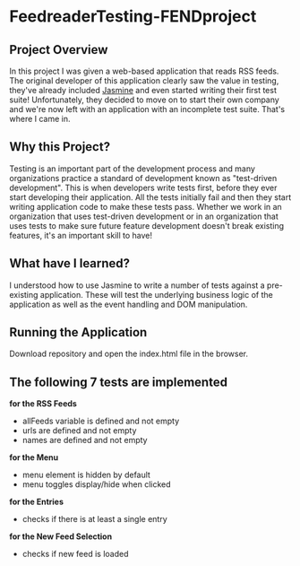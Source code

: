 # FeedreaderTesting-FENDproject

## Project Overview
In this project I was given a web-based application that reads RSS feeds. The original developer of this application clearly saw the value in testing, they've already included [Jasmine](http://jasmine.github.io/) and even started writing their first test suite! Unfortunately, they decided to move on to start their own company and we're now left with an application with an incomplete test suite.
That's where I came in.

## Why this Project?
Testing is an important part of the development process and many organizations practice a standard of development known as "test-driven development". This is when developers write tests first, before they ever start developing their application. All the tests initially fail and then they start writing application code to make these tests pass.
Whether we work in an organization that uses test-driven development or in an organization that uses tests to make sure future feature development doesn't break existing features, it's an important skill to have!

## What have I learned?
I understood how to use Jasmine to write a number of tests against a pre-existing application. These will test the underlying business logic of the application as well as the event handling and DOM manipulation.

## Running the Application
Download repository and open the index.html file in the browser.

## The following 7 tests are implemented

**for the RSS Feeds**
- allFeeds variable is defined and not empty
- urls are defined and not empty
- names are defined and not empty

**for the Menu**
- menu element is hidden by default
- menu toggles display/hide when clicked

**for the Entries**
- checks if there is at least a single entry

**for the New Feed Selection**
- checks if new feed is loaded

